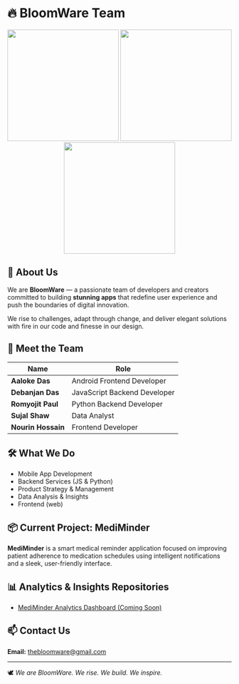 # 🔥 BloomWare Team

<div align="center">
  <img src="https://media.giphy.com/media/Wr3LZ5V0wz5Ti/giphy.gif" width="250" />
  <img src="https://media.giphy.com/media/ZVik7pBtu9dNS/giphy.gif" width="250" />
  <img src="https://media.giphy.com/media/Ll22OhMLAlVDb8UQWe/giphy.gif" width="250" />
</div>

## 🚀 About Us

We are **BloomWare** — a passionate team of developers and creators committed to building **stunning apps** that redefine user experience and push the boundaries of digital innovation.

We rise to challenges, adapt through change, and deliver elegant solutions with fire in our code and finesse in our design.

## 👥 Meet the Team

| Name                 | Role                         |
| -------------------- | ---------------------------- |
| **Aaloke Das**       | Android Frontend Developer   |
| **Debanjan Das**     | JavaScript Backend Developer |
| **Romyojit Paul**    | Python Backend Developer     |
| **Sujal Shaw**       | Data Analyst                 |
| **Nourin Hossain**   | Frontend Developer           |

## 🛠️ What We Do

* Mobile App Development
* Backend Services (JS & Python)
* Product Strategy & Management
* Data Analysis & Insights
* Frontend (web)

## 📦 Current Project: MediMinder

**MediMinder** is a smart medical reminder application focused on improving patient adherence to medication schedules using intelligent notifications and a sleek, user-friendly interface.

## 📊 Analytics & Insights Repositories

* [MediMinder Analytics Dashboard (Coming Soon)](https://github.com/BloomWare25/MediMinder)

## 📫 Contact Us

**Email:** [thebloomware@gmail.com](mailto:thebloomware@gmail.com)

---

🕊️ *We are BloomWare. We rise. We build. We inspire.*
